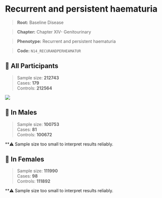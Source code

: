 # Recurrent and persistent haematuria

> **Root:** Baseline Disease  

> **Chapter:** Chapter XIV- Genitourinary  

> **Phenotype:** Recurrent and persistent haematuria  

> **Code:** `N14_RECURANDPERHEAMATUR`

## 🧪 All Participants  
> Sample size: **212743**  
> Cases: **179**  
> Controls: **212564**
<img src="/Disease/Figures/ALL/Baseline/N14_RECURANDPERHEAMATUR.png"/>
<CsvTable src="/public/Disease/Data/ALL/Baseline/LG_N14_RECURANDPERHEAMATUR.csv" label="🔍 View full results" />

## 👨 In Males  
> Sample size: **100753**  
> Cases: **81**  
> Controls: **100672**

**⚠️ Sample size too small to interpret results reliably.

## 👩 In Females  
> Sample size: **111990**  
> Cases: **98**  
> Controls: **111892**

**⚠️ Sample size too small to interpret results reliably.
